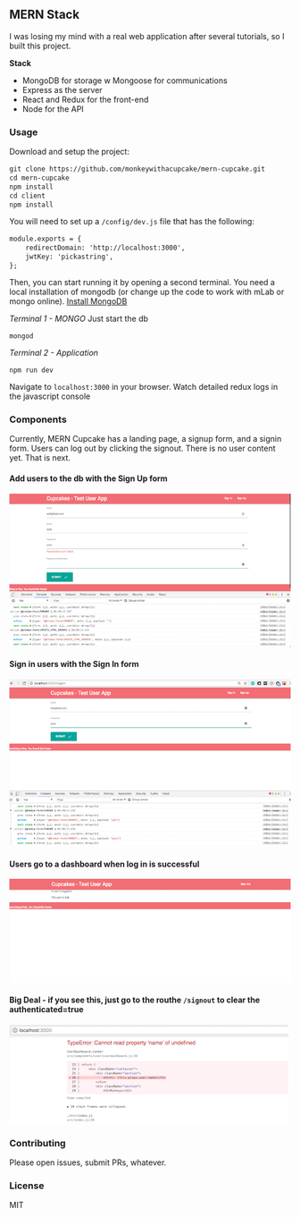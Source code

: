 ## MERN Stack
I was losing my mind with a real web application after several tutorials, so I built this project.

**Stack**
 + MongoDB for storage w Mongoose for communications
 + Express as the server
 + React and Redux for the front-end
 + Node for the API

### Usage

Download and setup the project:
```
git clone https://github.com/monkeywithacupcake/mern-cupcake.git
cd mern-cupcake
npm install
cd client
npm install
```

You will need to set up a `/config/dev.js` file that has the following:

```
module.exports = {
    redirectDomain: 'http://localhost:3000',
    jwtKey: 'pickastring',
};

```

Then, you can start running it by opening a second terminal. You need a local installation of mongodb (or change up the code to work with mLab or mongo online). [Install MongoDB](https://docs.mongodb.com/manual/installation/)

*Terminal 1 - MONGO* Just start the db
```
mongod
```

*Terminal 2 - Application*
```
npm run dev
```

Navigate to `localhost:3000` in your browser. Watch detailed redux logs in the javascript console

### Components
Currently, MERN Cupcake has a landing page, a signup form, and a signin form. Users can log out by clicking the signout. There is no user content yet. That is next.

#### Add users to the db with the Sign Up form
![SignUp Form Screenshot](/screenshots/signupform.png)

#### Sign in users with the Sign In form
![SignIn Form Screenshot](/screenshots/signinform.png)

#### Users go to a dashboard when log in is successful
![Dashboard Screenshot](/screenshots/userdash.png)

#### Big Deal - if you see this, just go to the routhe `/signout` to clear the authenticated=true
![Dashboard Screenshot](/screenshots/needtosignout.png)

### Contributing
Please open issues, submit PRs, whatever.

### License
MIT
